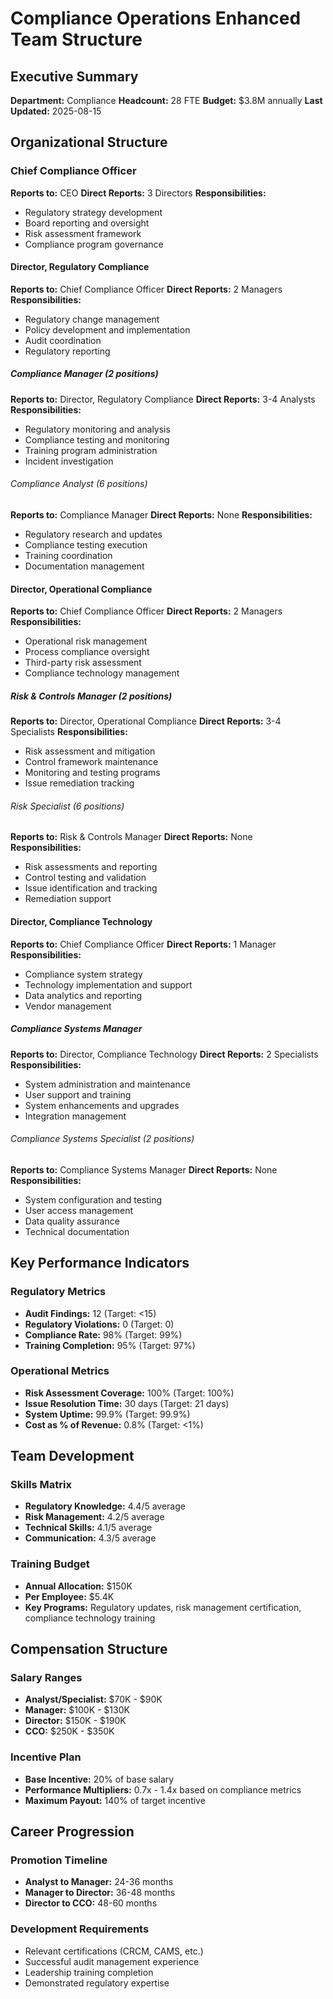 # Compliance Operations Enhanced Team Structure

## Executive Summary
**Department:** Compliance
**Headcount:** 28 FTE
**Budget:** $3.8M annually
**Last Updated:** 2025-08-15

## Organizational Structure

### Chief Compliance Officer
**Reports to:** CEO
**Direct Reports:** 3 Directors
**Responsibilities:**
- Regulatory strategy development
- Board reporting and oversight
- Risk assessment framework
- Compliance program governance

#### Director, Regulatory Compliance
**Reports to:** Chief Compliance Officer
**Direct Reports:** 2 Managers
**Responsibilities:**
- Regulatory change management
- Policy development and implementation
- Audit coordination
- Regulatory reporting

##### Compliance Manager (2 positions)
**Reports to:** Director, Regulatory Compliance
**Direct Reports:** 3-4 Analysts
**Responsibilities:**
- Regulatory monitoring and analysis
- Compliance testing and monitoring
- Training program administration
- Incident investigation

###### Compliance Analyst (6 positions)
**Reports to:** Compliance Manager
**Direct Reports:** None
**Responsibilities:**
- Regulatory research and updates
- Compliance testing execution
- Training coordination
- Documentation management

#### Director, Operational Compliance
**Reports to:** Chief Compliance Officer
**Direct Reports:** 2 Managers
**Responsibilities:**
- Operational risk management
- Process compliance oversight
- Third-party risk assessment
- Compliance technology management

##### Risk & Controls Manager (2 positions)
**Reports to:** Director, Operational Compliance
**Direct Reports:** 3-4 Specialists
**Responsibilities:**
- Risk assessment and mitigation
- Control framework maintenance
- Monitoring and testing programs
- Issue remediation tracking

###### Risk Specialist (6 positions)
**Reports to:** Risk & Controls Manager
**Direct Reports:** None
**Responsibilities:**
- Risk assessments and reporting
- Control testing and validation
- Issue identification and tracking
- Remediation support

#### Director, Compliance Technology
**Reports to:** Chief Compliance Officer
**Direct Reports:** 1 Manager
**Responsibilities:**
- Compliance system strategy
- Technology implementation and support
- Data analytics and reporting
- Vendor management

##### Compliance Systems Manager
**Reports to:** Director, Compliance Technology
**Direct Reports:** 2 Specialists
**Responsibilities:**
- System administration and maintenance
- User support and training
- System enhancements and upgrades
- Integration management

###### Compliance Systems Specialist (2 positions)
**Reports to:** Compliance Systems Manager
**Direct Reports:** None
**Responsibilities:**
- System configuration and testing
- User access management
- Data quality assurance
- Technical documentation

## Key Performance Indicators

### Regulatory Metrics
- **Audit Findings:** 12 (Target: <15)
- **Regulatory Violations:** 0 (Target: 0)
- **Compliance Rate:** 98% (Target: 99%)
- **Training Completion:** 95% (Target: 97%)

### Operational Metrics
- **Risk Assessment Coverage:** 100% (Target: 100%)
- **Issue Resolution Time:** 30 days (Target: 21 days)
- **System Uptime:** 99.9% (Target: 99.9%)
- **Cost as % of Revenue:** 0.8% (Target: <1%)

## Team Development

### Skills Matrix
- **Regulatory Knowledge:** 4.4/5 average
- **Risk Management:** 4.2/5 average
- **Technical Skills:** 4.1/5 average
- **Communication:** 4.3/5 average

### Training Budget
- **Annual Allocation:** $150K
- **Per Employee:** $5.4K
- **Key Programs:** Regulatory updates, risk management certification, compliance technology training

## Compensation Structure

### Salary Ranges
- **Analyst/Specialist:** $70K - $90K
- **Manager:** $100K - $130K
- **Director:** $150K - $190K
- **CCO:** $250K - $350K

### Incentive Plan
- **Base Incentive:** 20% of base salary
- **Performance Multipliers:** 0.7x - 1.4x based on compliance metrics
- **Maximum Payout:** 140% of target incentive

## Career Progression

### Promotion Timeline
- **Analyst to Manager:** 24-36 months
- **Manager to Director:** 36-48 months
- **Director to CCO:** 48-60 months

### Development Requirements
- Relevant certifications (CRCM, CAMS, etc.)
- Successful audit management experience
- Leadership training completion
- Demonstrated regulatory expertise
